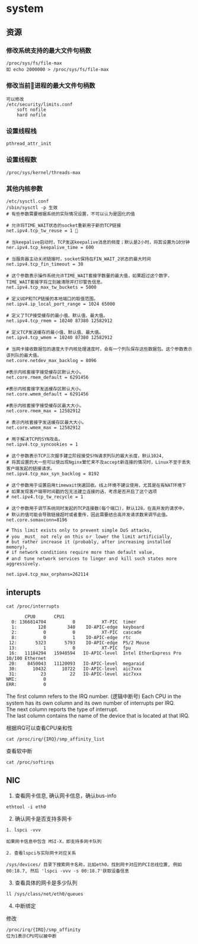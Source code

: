 # system

## 资源

### 修改系统支持的最大文件句柄数

```
/proc/sys/fs/file-max 
如 echo 2000000 > /proc/sys/fs/file-max
```

### 修改当前进程的最大文件句柄数

```
可以修改 
/etc/security/limits.conf
    soft nofile
    hard nofile
```

### 设置线程栈

```
pthread_attr_init
```

### 设置线程数

```
/proc/sys/kernel/threads-max
```


### 其他内核参数

```
/etc/sysctl.conf
/sbin/sysctl -p 生效
# 有些参数需要根据系统的实际情况设置，不可以认为是固化的值

# 允许将TIME_WAIT状态的socket重新用于新的TCP链接
net.ipv4.tcp_tw_reuse = 1 

# 当keepalive启动时，TCP发送keepalive消息的频度；默认是2小时，将其设置为10分钟
ner.ipv4.tcp_keepalive_time = 600

# 当服务器主动关闭链接时，socket保持在FIN_WAIT_2状态的最大时间
net.ipv4.tcp_fin_timeout = 30

# 这个参数表示操作系统允许TIME_WAIT套接字数量的最大值，如果超过这个数字，TIME_WAIT套接字将立刻被清除并打印警告信息。
net.ipv4.tcp_max_tw_buckets = 5000

# 定义UDP和TCP链接的本地端口的取值范围。
net.ipv4.ip_local_port_range = 1024 65000

# 定义了TCP接受缓存的最小值、默认值、最大值。
net.ipv4.tcp_rmem = 10240 87380 12582912

# 定义TCP发送缓存的最小值、默认值、最大值。
net.ipv4.tcp_wmem = 10240 87380 12582912

# 当网卡接收数据包的速度大于内核处理速度时，会有一个列队保存这些数据包。这个参数表示该列队的最大值。
net.core.netdev_max_backlog = 8096

#表示内核套接字接受缓存区默认大小。
net.core.rmem_default = 6291456

#表示内核套接字发送缓存区默认大小。
net.core.wmem_default = 6291456

#表示内核套接字接受缓存区最大大小。
net.core.rmem_max = 12582912

# 表示内核套接字发送缓存区最大大小。
net.core.wmem_max = 12582912

# 用于解决TCP的SYN攻击。
net.ipv4.tcp_syncookies = 1

# 这个参数表示TCP三次握手建立阶段接受SYN请求列队的最大长度，默认1024,
# 将其设置的大一些可以使出现Nginx繁忙来不及accept新连接的情况时，Linux不至于丢失客户端发起的链接请求。
net.ipv4.tcp_max_syn_backlog = 8192

# 这个参数用于设置启用timewait快速回收。线上环境不建议使用，尤其是在有NAT环境下
# 如果发现客户端带时间戳的包无法建立连接的话，考虑是否开启了这个选项
# net.ipv4.tcp_tw_recycle = 1

# 这个参数用于调节系统同时发起的TCP连接数(每个端口)，默认128，在高并发的请求中，
# 默认的值可能会导致链接超时或者重传，因此需要结合高并发请求数来调节此值。
net.core.somaxconn=8196

# This limit exists only to prevent simple DoS attacks,
# you _must_ not rely on this oｒ lower the limit artificially,
# but rather increase it (probably, after increasing installed memory),
# if network conditions require more than default value,
# anｄ tune network services to linger anｄ kill such states more aggressively.

net.ipv4.tcp_max_orphans=262114

```

## interupts

```
cat /proc/interrupts

	   CPU0       CPU1
  0: 1366814704          0          XT-PIC  timer
  1:        128        340    IO-APIC-edge  keyboard
  2:          0          0          XT-PIC  cascade
  8:          0          1    IO-APIC-edge  rtc
 12:       5323       5793    IO-APIC-edge  PS/2 Mouse
 13:          1          0          XT-PIC  fpu
 16:   11184294   15940594   IO-APIC-level  Intel EtherExpress Pro 10/100 Ethernet
 20:    8450043   11120093   IO-APIC-level  megaraid
 30:      10432      10722   IO-APIC-level  aic7xxx
 31:         23         22   IO-APIC-level  aic7xxx
NMI:          0
ERR:          0
```

The first column refers to the IRQ number.  (逻辑中断号)
Each CPU in the system has its own column and its own number of interrupts per IRQ.  
The next column reports the type of interrupt.  
The last column contains the name of the device that is located at that IRQ.  

根据IRQ可以查看CPU亲和性

```
cat /proc/irq/{IRQ}/smp_affinity_list
```

查看软中断

```
cat /proc/softirqs
```

## NIC

1. 查看网卡信息, 确认网卡信息，确认bus-info

```
ethtool -i eth0
```

2. 确认网卡是否支持多网卡

```
1. lspci -vvv

如果网卡信息中包含 MSI-X，即支持多网卡队列

2. 查看lspci与实际网卡对应关系

/sys/devices/ 目录下搜索网卡名称，比如eth0，找到网卡对应的PCI总线位置, 例如 00:18.7, 然后 'lspci -vvv -s 00:18.7'获取设备信息
```

3. 查看具体的网卡是多少队列

```
ll /sys/class/net/eth0/queues
```

4. 中断绑定

修改
```
/proc/irq/{IRQ}/smp_affinity
位为1表示CPU可以被中断
```